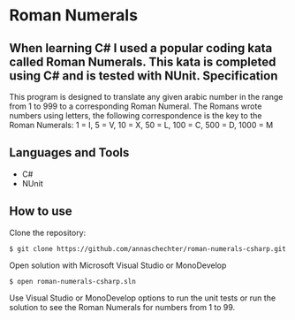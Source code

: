 Roman Numerals
==============
When learning C# I used a popular coding kata called Roman Numerals. This kata is completed using C# and is tested with NUnit.
Specification
-------------
This program is designed to translate any given arabic number in the range from 1 to 999 to a corresponding Roman Numeral. The Romans wrote numbers using letters, the following correspondence is the key to the Roman Numerals: 1 = I, 5 = V, 10 = X, 50 = L, 100 = C, 500 = D, 1000 = M

Languages and Tools
-------------------
* C#
* NUnit

How to use
----------
Clone the repository:
```
$ git clone https://github.com/annaschechter/roman-numerals-csharp.git
```
Open solution with Microsoft Visual Studio or MonoDevelop
```
$ open roman-numerals-csharp.sln
```
Use Visual Studio or MonoDevelop options to run the unit tests or run the solution to see the Roman Numerals for numbers from 1 to 99. 